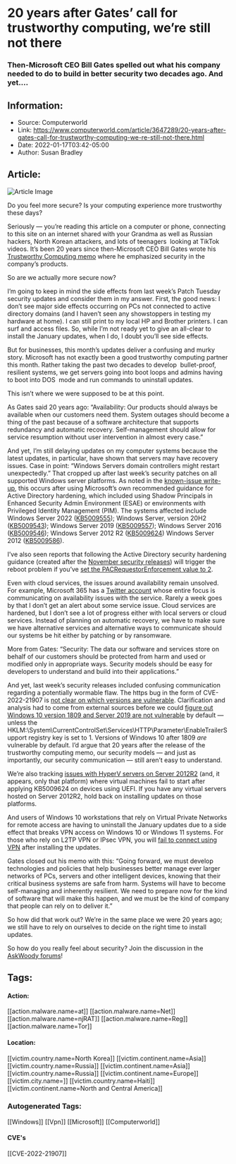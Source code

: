 # 20 years after Gates’ call for trustworthy computing, we’re still not there
### Then-Microsoft CEO Bill Gates spelled out what his company needed to do to build in better security two decades ago. And yet….

## Information:
+ Source: Computerworld
+ Link: https://www.computerworld.com/article/3647289/20-years-after-gates-call-for-trustworthy-computing-we-re-still-not-there.html
+ Date: 2022-01-17T03:42-05:00
+ Author: Susan Bradley


## Article:
![Article Image](https://images.idgesg.net/images/idge/imported/imageapi/2022/01/11/12/internet_security_privacy-100715273-large-100916002-large.jpg?auto=webp&quality=85,70)

Do you feel more secure? Is your computing experience more trustworthy these days?

Seriously — you’re reading this article on a computer or phone, connecting to this site on an internet shared with your Grandma as well as Russian hackers, North Korean attackers, and lots of teenagers  looking at TikTok videos. It’s been 20 years since then-Microsoft CEO Bill Gates wrote his [Trustworthy Computing memo](https://www.wired.com/2002/01/bill-gates-trustworthy-computing/) where he emphasized security in the company’s products.

So are we actually more secure now?

I’m going to keep in mind the side effects from last week’s Patch Tuesday security updates and consider them in my answer. First, the good news: I don’t see major side effects occurring on PCs not connected to active directory domains (and I haven’t seen any showstoppers in testing my hardware at home). I can still print to my local HP and Brother printers. I can surf and access files. So, while I’m not ready yet to give an all-clear to install the January updates, when I do, I doubt you’ll see side effects.

But for businesses, this month’s updates deliver a confusing and murky story. Microsoft has not exactly been a good trustworthy computing partner this month. Rather taking the past two decades to develop  bullet-proof, resilient systems, we get servers going into boot loops and admins having to boot into DOS  mode and run commands to uninstall updates.

This isn’t where we were supposed to be at this point.

As Gates said 20 years ago: “Availability: Our products should always be available when our customers need them. System outages should become a thing of the past because of a software architecture that supports redundancy and automatic recovery. Self-management should allow for service resumption without user intervention in almost every case.”

And yet, I’m still delaying updates on my computer systems because the latest updates, in particular, have shown that servers may have recovery issues. Case in point: “Windows Servers domain controllers might restart unexpectedly.” That cropped up after last week’s security patches on all supported Windows server platforms. As noted in the [known-issue write-up](https://docs.microsoft.com/en-us/windows/release-health/status-windows-8.1-and-windows-server-2012-r2#2775msgdesc), this occurs after using Microsoft’s own recommended guidance for Active Directory hardening, which included using Shadow Principals in Enhanced Security Admin Environment (ESAE) or environments with Privileged Identity Management (PIM). The systems affected include Windows Server 2022 ([KB5009555](https://support.microsoft.com/en-us/topic/january-11-2022-kb5009555-os-build-20348-469-e3fb2b38-3506-4dc9-8216-5d3546a6d2a4)); Windows Server, version 20H2 ([KB5009543](https://support.microsoft.com/en-us/topic/january-11-2022-kb5009543-os-builds-19042-1466-19043-1466-and-19044-1466-b763552f-73bd-435a-b220-fc3e0bc9765b)); Windows Server 2019 ([KB5009557](https://support.microsoft.com/en-us/topic/january-11-2022-kb5009557-os-build-17763-2452-c3ee4073-1e7f-488b-86c9-d050672437ae)); Windows Server 2016 ([KB5009546](https://support.microsoft.com/en-us/topic/january-11-2022-kb5009546-os-build-14393-4886-0c2cac57-13b6-42e6-b318-41ca32428f91)); Windows Server 2012 R2 ([KB5009624](https://support.microsoft.com/en-us/topic/january-11-2022-kb5009624-monthly-rollup-23f4910b-6bdd-475c-bb4d-c0e961aff0bc)) Windows Server 2012 ([KB5009586](https://support.microsoft.com/en-us/topic/january-11-2022-kb5009586-monthly-rollup-9541f57c-89b0-48d6-ade2-31609678ce9b)).  

I’ve also seen reports that following the Active Directory security hardening guidance (created after the [November security releases](https://msrc-blog.microsoft.com/2021/12/14/ad-hardenings/)) will trigger the reboot problem if you’ve [set the PACRequestorEnforcement value to 2](https://blog.netwrix.com/2022/01/10/pacrequestorenforcement-and-kerberos-authentication/).

Even with cloud services, the issues around availability remain unsolved. For example, Microsoft 365 has a [Twitter account](https://twitter.com/MSFT365Status) whose entire focus is communicating on availability issues with the service. Rarely a week goes by that I don’t get an alert about some service issue. Cloud services are hardened, but I don’t see a lot of progress either with local servers or cloud services. Instead of planning on automatic recovery, we have to make sure we have alternative services and alternative ways to communicate should our systems be hit either by patching or by ransomware.

More from Gates: “Security: The data our software and services store on behalf of our customers should be protected from harm and used or modified only in appropriate ways. Security models should be easy for developers to understand and build into their applications.”

And yet, last week’s security releases included confusing communication regarding a potentially wormable flaw. The https bug in the form of CVE-2022-21907 is [not clear on which versions are vulnerable](https://twitter.com/wdormann/status/1480972462812770305). Clarification and analysis had to come from external sources before we could [figure out Windows 10 version 1809 and Server 2019 are not vulnerable](https://attackerkb.com/topics/xlCKfuW3a8/cve-2022-21907?referrer=profile) by default — unless the HKLM:\System\CurrentControlSet\Services\HTTP\Parameter\EnableTrailerSupport registry key is set to 1. Versions of Windows 10 after 1809 *are* vulnerable by default. I’d argue that 20 years after the release of the trustworthy computing memo, our security models — and just as importantly, our security communication — still aren’t easy to understand.

We’re also tracking [issues with HyperV servers on Server 2012R2](https://docs.microsoft.com/en-us/windows/release-health/status-windows-8.1-and-windows-server-2012-r2#2776msgdesc) (and, it appears, only that platform) where virtual machines fail to start after applying KB5009624 on devices using UEFI. If you have any virtual servers hosted on Server 2012R2, hold back on installing updates on those platforms.

And users of Windows 10 workstations that rely on Virtual Private Networks for remote access are having to uninstall the January updates due to a side effect that breaks VPN access on Windows 10 or Windows 11 systems. For those who rely on L2TP VPN or IPsec VPN, you will [fail to connect using VPN](https://docs.microsoft.com/en-us/windows/release-health/status-windows-11-21h2#2773msgdesc) after installing the updates.

Gates closed out his memo with this: “Going forward, we must develop technologies and policies that help businesses better manage ever larger networks of PCs, servers and other intelligent devices, knowing that their critical business systems are safe from harm. Systems will have to become self-managing and inherently resilient. We need to prepare now for the kind of software that will make this happen, and we must be the kind of company that people can rely on to deliver it.” 

So how did that work out? We’re in the same place we were 20 years ago; we still have to rely on ourselves to decide on the right time to install updates.

So how do you really feel about security? Join the discussion in the [AskWoody forums](https://www.askwoody.com/forums/topic/trustworthy-computing-memo-is-20-years-old/)!





## Tags:

#### Action:
[[action.malware.name=at]] [[action.malware.name=Net]] [[action.malware.name=njRAT]] [[action.malware.name=Reg]] [[action.malware.name=Tor]]

#### Location:
[[victim.country.name=North Korea]] [[victim.continent.name=Asia]] [[victim.country.name=Russia]] [[victim.continent.name=Asia]] [[victim.country.name=Russia]] [[victim.continent.name=Europe]] [[victim.city.name=]] [[victim.country.name=Haiti]] [[victim.continent.name=North and Central America]]

### Autogenerated Tags:
[[Windows]] [[Vpn]] [[Microsoft]] [[Computerworld]]
#### CVE's
[[CVE-2022-21907]]

